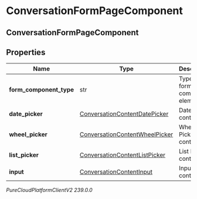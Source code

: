 # ConversationFormPageComponent

## ConversationFormPageComponent

## Properties

|Name | Type | Description | Notes|
|------------ | ------------- | ------------- | -------------|
| **form_component_type** | str | Type of this form component element | [optional] |
| **date_picker** | [ConversationContentDatePicker](ConversationContentDatePicker) | Date Picker content. | [optional] |
| **wheel_picker** | [ConversationContentWheelPicker](ConversationContentWheelPicker) | Wheel Picker content. | [optional] |
| **list_picker** | [ConversationContentListPicker](ConversationContentListPicker) | List Picker content. | [optional] |
| **input** | [ConversationContentInput](ConversationContentInput) | Input content. | [optional] |



_PureCloudPlatformClientV2 239.0.0_

